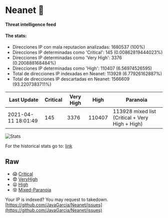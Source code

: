 # Neanet :hocho:
#### Threat intelligence feed
#### The stats:

- Direcciones IP con mala reputacion analizadas: 1680537 (100%)
- Direcciones IP determinadas como 'Critical':  145 (0.00862819444023%)
- Direcciones IP determinadas como 'Very High':  3376 (0.200888168484%)
- Direcciones IP determinadas como 'High':  110407 (6.56974526595)
- Total de direcciones IP indexadas en Neanet:  113928 (6.77926162887%)
- Total de direcciones IP descartadas en Neanet:  1566609 (93.2207383711%)

| Last Update | Critical | Very High | High | Paranoia |
| --- | --- | --- | --- | --- |
| 2021-04-11 18:01:49 | 145 | 3376 | 110407 | 113928 mixed list (Critical + Very High + High)|

![Stats](https://docs.google.com/spreadsheets/d/e/2PACX-1vSnaNMIXVabIpDJjufMlzH7poXnshF3mgd8Is1g9ytUEzVsP5my4Trn8f-xkoLLQ38xpL3HtmUexLo6/pubchart?oid=501124687&format=image)

For the historical stats go to: [link](/stats.csv)
## Raw
- :scream: [Critical](https://raw.githubusercontent.com/JavaGarcia/Neanet/master/blacklists/neanet_critical.txt)
- :fearful: [VeryHigh](https://raw.githubusercontent.com/JavaGarcia/Neanet/master/blacklists/neanet_veryHigh.txtt)
- :frowning: [High](https://raw.githubusercontent.com/JavaGarcia/Neanet/master/blacklists/neanet_high.txt)
- :dizzy_face: [Mixed-Paranoia](https://raw.githubusercontent.com/JavaGarcia/Neanet/master/blacklists/neanet_all.txt)


Your IP is indexed? You may request to takedown. [https://github.com/JavaGarcia/Neanet/issues](https://github.com/JavaGarcia/Neanet/issues)

















































































































































































































































































































































































































































































































































































































































































































































































































































































































































































































































































































































































































































































































































































































































































































































































































































































































































































































































































































































































































































































































































































































































































































































































































































































































































































































































































































































































































































































































































































































































































































































































































































































































































































































































































































































































































































































































































































































































































































































































































































































































































































































































































































































































































































































































































































































































































































































































































































































































































































































































































































































































































































































































































































































































































































































































































































































































































